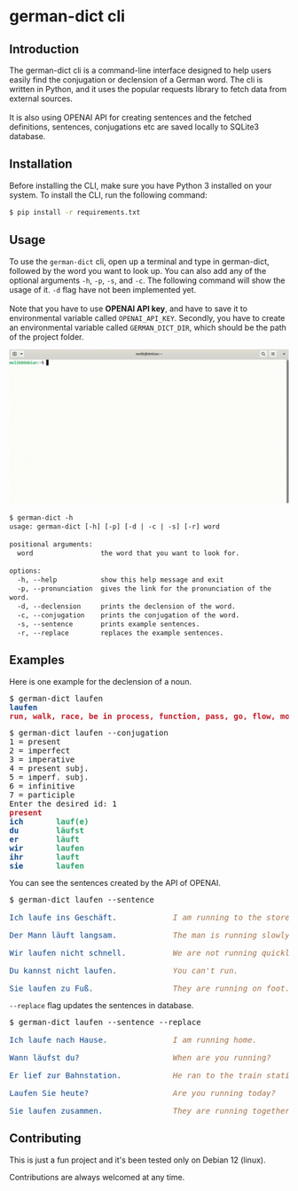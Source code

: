 # german-dict cli

## Introduction
The german-dict cli is a command-line interface designed to help users easily find the conjugation or declension of a German word. The cli is written in Python, and it uses the popular requests library to fetch data from external sources.
<br><br>
It is also using OPENAI API for creating sentences and the fetched definitions, sentences, conjugations etc are saved locally to SQLite3 database.

## Installation
Before installing the CLI, make sure you have Python 3 installed on your system. To install the CLI, run the following command:

```bash
$ pip install -r requirements.txt
```

## Usage
To use the `german-dict` cli, open up a terminal and type in german-dict, followed by the word you want to look up. You can also add any of the optional arguments `-h`, `-p`, `-s`, and `-c`. The following command will show the usage of it. `-d` flag have not been implemented yet.
<br><br>
Note that you have to use <b>OPENAI API key</b>, and have to save it to environmental variable called `OPENAI_API_KEY`. Secondly, you have to create an environmental variable called `GERMAN_DICT_DIR`, which should be the path of the project folder.

<img src="./assets/usage-example.gif">

```
$ german-dict -h
usage: german-dict [-h] [-p] [-d | -c | -s] [-r] word

positional arguments:
  word                 the word that you want to look for.

options:
  -h, --help           show this help message and exit
  -p, --pronunciation  gives the link for the pronunciation of the word.
  -d, --declension     prints the declension of the word.
  -c, --conjugation    prints the conjugation of the word.
  -s, --sentence       prints example sentences.
  -r, --replace        replaces the example sentences.
```

## Examples

Here is one example for the declension of a noun.
<pre>$ german-dict laufen
<span style="color:#12488B"><b>laufen</b></span>
<span style="color:#C01C28"><b>run, walk, race, be in process, function, pass, go, flow, move, be in progress</b></span>
</pre>

<pre>$ german-dict laufen --conjugation
1 = present
2 = imperfect
3 = imperative
4 = present subj.
5 = imperf. subj.
6 = infinitive
7 = participle
Enter the desired id: 1
<span style="color:#C01C28"><b>present</b></span>
<span style="color:#12488B"><b>ich</b></span>       <span style="color:#26A269"><b>lauf(e)</b></span>
<span style="color:#12488B"><b>du</b></span>        <span style="color:#26A269"><b>läufst</b></span>
<span style="color:#12488B"><b>er</b></span>        <span style="color:#26A269"><b>läuft</b></span>
<span style="color:#12488B"><b>wir</b></span>       <span style="color:#26A269"><b>laufen</b></span>
<span style="color:#12488B"><b>ihr</b></span>       <span style="color:#26A269"><b>lauft</b></span>
<span style="color:#12488B"><b>sie</b></span>       <span style="color:#26A269"><b>laufen</b></span>
</pre>

You  can see the sentences created by the API of OPENAI.
<pre>$ german-dict laufen --sentence

<span style="color:#12488B">Ich laufe ins Geschäft.</span>            <span style="color:#A2734C"><i>I am running to the store.</i></span>

<span style="color:#12488B">Der Mann läuft langsam.</span>            <span style="color:#A2734C"><i>The man is running slowly.</i></span>

<span style="color:#12488B">Wir laufen nicht schnell.</span>          <span style="color:#A2734C"><i>We are not running quickly.</i></span>

<span style="color:#12488B">Du kannst nicht laufen.</span>            <span style="color:#A2734C"><i>You can&apos;t run.</i></span>

<span style="color:#12488B">Sie laufen zu Fuß.</span>                 <span style="color:#A2734C"><i>They are running on foot.</i></span>
</pre>

`--replace` flag updates the sentences in database.

<pre>$ german-dict laufen --sentence --replace

<span style="color:#12488B">Ich laufe nach Hause.</span>              <span style="color:#A2734C"><i>I am running home.</i></span>

<span style="color:#12488B">Wann läufst du?</span>                    <span style="color:#A2734C"><i>When are you running?</i></span>

<span style="color:#12488B">Er lief zur Bahnstation.</span>           <span style="color:#A2734C"><i>He ran to the train station.</i></span>

<span style="color:#12488B">Laufen Sie heute?</span>                  <span style="color:#A2734C"><i>Are you running today?</i></span>

<span style="color:#12488B">Sie laufen zusammen.</span>               <span style="color:#A2734C"><i>They are running together.</i></span>
</pre>
## Contributing
This is just a fun project and it's been tested only on Debian 12 (linux). 

Contributions are always welcomed at any time.
